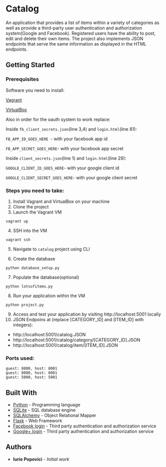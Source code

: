 # Catalog

An application that provides a list of items within a variety of categories as well as provide a third-party user authentication and authorization system(Google and Facebook). Registered users have the ability to post, edit and delete their own items. 
The project also implements JSON endpoints that serve the same information as displayed in the HTML endpoints.

## Getting Started

### Prerequisites

Software you need to install:

[Vagrant](https://www.vagrantup.com/)

[VirtualBox](https://www.virtualbox.org/)

Also in order for the oauth system to work replace:

Inside `fb_client_secrets.json`(line 3,4) and `login.html`(line 81):

`FB_APP_ID_GOES_HERE `- with your facebook app id

`FB_APP_SECRET_GOES_HERE`- with your facebook app secret

Inside `client_secrets.json`(line 1) and `login.html`(line 29):

`GOOGLE_CLIENT_ID_GOES_HERE`- with your google client id

`GOOGLE_CLIENT_SECRET_GOES_HERE`- with your google client secret

### Steps you need to take:

1. Install Vagrant and VirtualBox on your machine
2. Clone the project
3. Launch the Vagrant VM

`vagrant up`

4. SSH into the VM

`vagrant ssh`

5. Navigate to `catalog` project using CLI

6. Create the database

`python database_setup.py`

7. Populate the database(optional)

`python lotsofitems.py`

8. Run your application within the VM

`python project.py`

9. Access and test your application by visiting http://localhost:5001 locally
10. JSON Endpoins at (replace [CATEGORY_ID] and [ITEM_ID] with integers):
 * http://localhost:5001/catalog.JSON  
 * http://localhost:5001/catalog/category/[CATEGORY_ID].JSON  
 * http://localhost:5001/catalog/item/[ITEM_ID].JSON

### Ports used:

```
guest: 8000, host: 8001
guest: 8080, host: 8081
guest: 5000, host: 5001
```

## Built With

* [Python](https://www.python.org/) - Programming language
* [SQLite](https://www.sqlite.org/) - SQL database engine
* [SQLAlchemy](https://www.sqlalchemy.org/) - Object Relational Mapper
* [Flask](http://flask.pocoo.org/) - Web Framework
* [Facebook login](https://developers.facebook.com/docs/facebook-login) - Third party authentication and authorization service
* [Google+ login](https://developers.google.com/+/web/api/rest/oauth) - Third party authentication and authorization service


## Authors

* **Iurie Popovici** - *Initial work*
